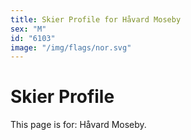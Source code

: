 ```yaml
---
title: Skier Profile for Håvard Moseby
sex: "M"
id: "6103"
image: "/img/flags/nor.svg" 
---
```


# Skier Profile

This page is for: Håvard Moseby.
    